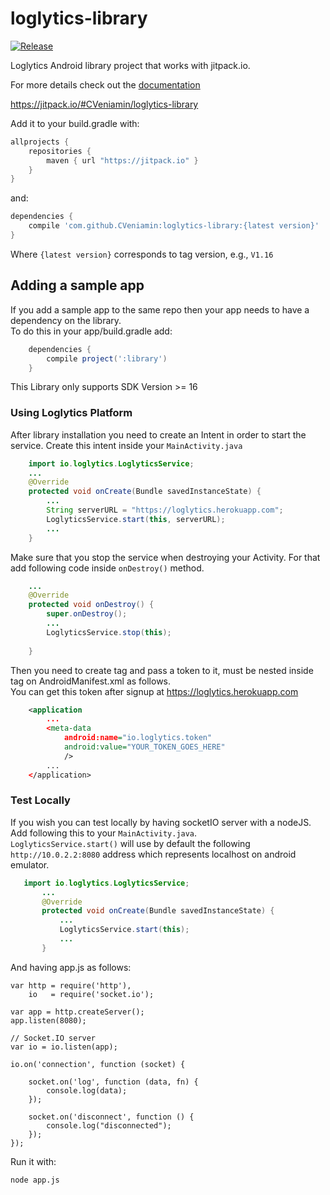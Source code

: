 # loglytics-library

[![Release](https://jitpack.io/v/CVeniamin/loglytics-library.svg)](https://jitpack.io/#CVeniamin/loglytics-library)

Loglytics Android library project that works with jitpack.io.

For more details check out the [documentation](https://github.com/jitpack/jitpack.io/blob/master/ANDROID.md)

https://jitpack.io/#CVeniamin/loglytics-library

Add it to your build.gradle with:
```gradle
allprojects {
    repositories {
        maven { url "https://jitpack.io" }
    }
}
```
and:

```gradle
dependencies {
    compile 'com.github.CVeniamin:loglytics-library:{latest version}'
}
```
Where `{latest version}` corresponds to tag version, e.g., ``V1.16``

## Adding a sample app 

If you add a sample app to the same repo then your app needs to have a dependency on the library. <br/>
To do this in your app/build.gradle add:

```gradle
    dependencies {
        compile project(':library')
    }
```

This Library only supports SDK Version >= 16

### Using Loglytics Platform
After library installation you need to create an Intent in order to start the service.
Create this intent inside your ``MainActivity.java``

```java
    import io.loglytics.LoglyticsService;
    ...
    @Override
    protected void onCreate(Bundle savedInstanceState) {
        ...
        String serverURL = "https://loglytics.herokuapp.com";
        LoglyticsService.start(this, serverURL);
        ...
    }
```

Make sure that you stop the service when destroying your Activity. 
For that add following code inside `onDestroy()` method.
```java
    ...
    @Override
    protected void onDestroy() {
        super.onDestroy();
        ...
        LoglyticsService.stop(this);
        
    }
```

Then you need to create <meta-data> tag and pass a token to it, <meta-data> must be nested inside <application> tag on AndroidManifest.xml as follows. <br/>
You can get this token after signup at https://loglytics.herokuapp.com
```xml
    <application
        ...
        <meta-data
            android:name="io.loglytics.token"
            android:value="YOUR_TOKEN_GOES_HERE"
            />
        ...
    </application>
```

### Test Locally

If you wish you can test locally by having socketIO server with a nodeJS.
Add following this to your ```MainActivity.java```. <br/>
```LoglyticsService.start()``` will use by default the following `http://10.0.2.2:8080` address which represents localhost on android emulator.
```java
   import io.loglytics.LoglyticsService;
       ...
       @Override
       protected void onCreate(Bundle savedInstanceState) {
           ...
           LoglyticsService.start(this);
           ...
       }
````

And having app.js as follows:
```node
var http = require('http'),
    io   = require('socket.io');

var app = http.createServer();
app.listen(8080);

// Socket.IO server
var io = io.listen(app);

io.on('connection', function (socket) {

    socket.on('log', function (data, fn) {
        console.log(data);
    });

    socket.on('disconnect', function () {
        console.log("disconnected");
    });
});
```

Run it with:
```cmd
node app.js
```

